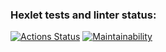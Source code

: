 ### Hexlet tests and linter status:
[![Actions Status](https://github.com/Gamabyta24/python-project-50/actions/workflows/hexlet-check.yml/badge.svg)](https://github.com/Gamabyta24/python-project-50/actions)
[![Maintainability](https://api.codeclimate.com/v1/badges/64cbc6d8086ea5653313/maintainability)](https://codeclimate.com/github/Gamabyta24/python-project-50/maintainability)